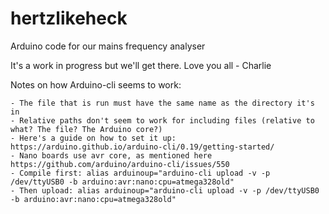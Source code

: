 # hertzlikeheck
Arduino code for our mains frequency analyser

It's a work in progress but we'll get there. Love you all - Charlie

Notes on how Arduino-cli seems to work:

	- The file that is run must have the same name as the directory it's in
	- Relative paths don't seem to work for including files (relative to what? The file? The Arduino core?)
	- Here's a guide on how to set it up: https://arduino.github.io/arduino-cli/0.19/getting-started/
	- Nano boards use avr core, as mentioned here https://github.com/arduino/arduino-cli/issues/550
	- Compile first: alias arduinoup="arduino-cli upload -v -p /dev/ttyUSB0 -b arduino:avr:nano:cpu=atmega328old"
	- Then upload: alias arduinoup="arduino-cli upload -v -p /dev/ttyUSB0 -b arduino:avr:nano:cpu=atmega328old"
